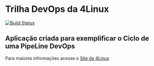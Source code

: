 # Trilha DevOps da 4Linux

<!-- Altere a Flag abaixo com sua URL do Travis -->
[![Build Status](https://travis-ci.org/ricardoflemig/First-Project.svg?branch=master)](https://travis-ci.org/ricardoflemig/First-Project)

## Aplicação criada para exemplificar o Ciclo de uma PipeLine DevOps


Para maiores informações acesse o [Site da 4Linux](https://www.4linux.com.br/cursos/devops)
